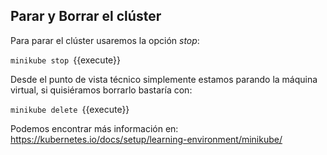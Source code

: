 



## Parar y Borrar el clúster

Para parar el clúster usaremos la opción *stop*:

 `minikube stop `{{execute}}

Desde el punto de vista técnico simplemente estamos parando la máquina virtual, si quisiéramos borrarlo bastaría con:

`minikube delete `{{execute}}

Podemos encontrar más información en: https://kubernetes.io/docs/setup/learning-environment/minikube/